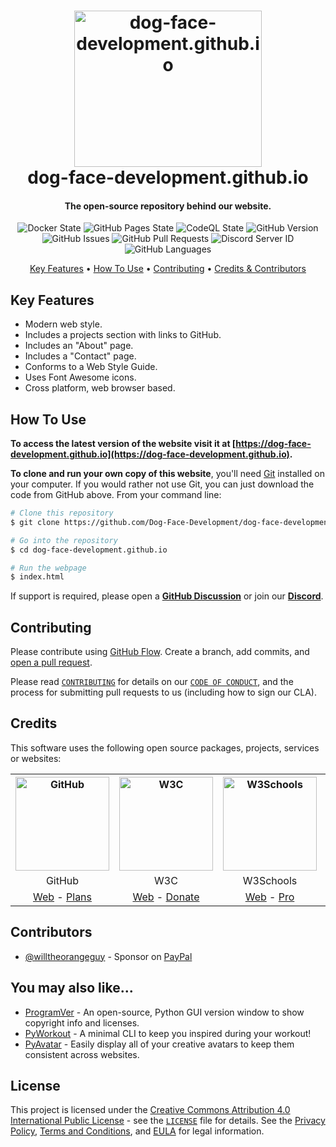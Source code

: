 <!-- Logo -->
<h1 align="center">
  <img src="https://github.com/Dog-Face-Development/dog-face-development.github.io/blob/master/docs/images/logo.png" height="250px" width="300px" alt="dog-face-development.github.io">
  <br>
  dog-face-development.github.io
</h1>

<!-- Copy -->
<h4 align="center">The open-source repository behind our website.</h4>

<!-- Badges -->
<div align="center">
  <!-- Stability -->
  <img alt="Docker State" src="https://github.com/Dog-Face-Development/dog-face-development.github.io/actions/workflows/docker-publish.yml/badge.svg">
  <!-- Stability -->
  <img alt="GitHub Pages State" src="https://github.com/Dog-Face-Development/dog-face-development.github.io/actions/workflows/pages-build-deployment.yml/badge.svg">
  <!-- CodeQL -->
  <img alt="CodeQL State" src="https://github.com/Dog-Face-Development/dog-face-development.github.io/actions/workflows/codeql-analysis.yml/badge.svg">
  <!-- Version -->
  <img alt="GitHub Version" src="https://img.shields.io/github/v/release/Dog-Face-Development/dog-face-development.github.io?include_prereleases">
  <!-- Issues -->
  <img alt="GitHub Issues" src="https://img.shields.io/github/issues/Dog-Face-Development/dog-face-development.github.io">
  <!-- Pull Requests -->
  <img alt="GitHub Pull Requests" src="https://img.shields.io/github/issues-pr/Dog-Face-Development/dog-face-development.github.io">
  <!-- Discord -->
  <img alt="Discord Server ID" src="https://img.shields.io/discord/1016481578093920377">
  <!-- Language Count -->
  <img alt="GitHub Languages" src="https://img.shields.io/github/languages/count/Dog-Face-Development/dog-face-development.github.io">
</div>

<!-- Navigation -->
<p align="center">
  <a href="#key-features">Key Features</a> •
  <a href="#how-to-use">How To Use</a> •
  <a href="#contributing">Contributing</a> •
  <a href="#credits">Credits & Contributors</a>
</p>

## Key Features

* Modern web style.
* Includes a projects section with links to GitHub.
* Includes an "About" page.
* Includes a "Contact" page.
* Conforms to a Web Style Guide.
* Uses Font Awesome icons.
* Cross platform, web browser based.

## How To Use

**To access the latest version of the website visit it at [https://dog-face-development.github.io](https://dog-face-development.github.io).**

**To clone and run your own copy of this website**, you'll need [Git](https://git-scm.com/downloads) installed on your computer. If you would rather not use Git, you can just download the code from GitHub above. From your command line:

```bash
# Clone this repository
$ git clone https://github.com/Dog-Face-Development/dog-face-development.github.io.git

# Go into the repository
$ cd dog-face-development.github.io

# Run the webpage
$ index.html
```

If support is required, please open a **[GitHub Discussion](https://github.com/Dog-Face-Development/dog-face-development.github.io/discussions)** or join our **[Discord](https://discord.gg/yv2FGFVpNc)**.

## Contributing

Please contribute using [GitHub Flow](https://guides.github.com/introduction/flow). Create a branch, add commits, and [open a pull request](https://github.com/Dog-Face-Development/dog-face-development.github.io/compare).

Please read [`CONTRIBUTING`](CONTRIBUTING.md) for details on our [`CODE OF CONDUCT`](CODE_OF_CONDUCT.md), and the process for submitting pull requests to us (including how to sign our CLA).

## Credits

This software uses the following open source packages, projects, services or websites:

<!-- Credits Table -->
<table>
  <tr>
    <th align="center"><img src="https://applets.imgix.net/https%3A%2F%2Fassets.ifttt.com%2Fimages%2Fchannels%2F2107379463%2Ficons%2Fmonochrome_large.png?w=240&h=240&s=8a19bbc158996d098e2fb18310ba7f33" width="150" height="150" alt="GitHub"/></th>
    <th align="center"><img src="https://pbs.twimg.com/profile_images/1069553420854591489/stZUQMcC_400x400.jpg" width="150" height="150" alt="W3C"/></th>
    <th align="center"><img src="https://videos.w3schools.com/files/images/w3schools_logo_500_04AA6D.png" width="150" height="150" alt="W3Schools"/></th>
    <th align="center"><img src="https://upload.wikimedia.org/wikipedia/commons/thumb/5/5f/Font_Awesome_logomark_blue.svg/1200px-Font_Awesome_logomark_blue.svg.png" width="150" height="150" alt="FontAwesome"/></th>
  </tr>
  <tr>
    <td align="center">GitHub</td>
    <td align="center">W3C</td>
    <td align="center">W3Schools</td>
    <td align="center">Font Awesome</td>
  </tr>
  <tr>
    <td align="center"><a href="https://github.com/">Web</a> - <a href="https://github.com/pricing">Plans</a></td>
    <td align="center"><a href="https://www.w3.org">Web</a> - <a href="https://www.w3.org/support/">Donate</a></td>
    <td align="center"><a href="https://www.w3schools.com/default.asp">Web</a> - <a href="https://www.w3schools.com/pro/index.php">Pro</a></td>
    <td align="center"><a href="https://fontawesome.com/">Web</a> - <a href="https://fontawesome.com/plans">Plans</a></td>
</table>

## Contributors

* [@willtheorangeguy](https://github.com/willtheorangeguy) - Sponsor on [PayPal](https://paypal.me/wvdg44?country.x=CA&locale.x=en_US)

## You may also like...

* [ProgramVer](https://github.com/Dog-Face-Development/ProgramVer) - An open-source, Python GUI version window to show copyright info and licenses.
* [PyWorkout](https://github.com/Dog-Face-Development/PyWorkout) - A minimal CLI to keep you inspired during your workout!
* [PyAvatar](https://github.com/Dog-Face-Development/PyAvatar) - Easily display all of your creative avatars to keep them consistent across websites.

## License

This project is licensed under the [Creative Commons Attribution 4.0 International Public License](https://creativecommons.org/licenses/by/4.0/) - see the [`LICENSE`](LICENSE.md) file for details. See the [Privacy Policy](https://github.com/Dog-Face-Development/dog-face-development.github.io/blob/master/docs/legal/PRIVACY.md), [Terms and Conditions](https://github.com/Dog-Face-Development/dog-face-development.github.io/blob/master/docs/legal/TERMS.md), and [EULA](https://github.com/Dog-Face-Development/dog-face-development.github.io/blob/master/docs/legal/EULA.md) for legal information.
